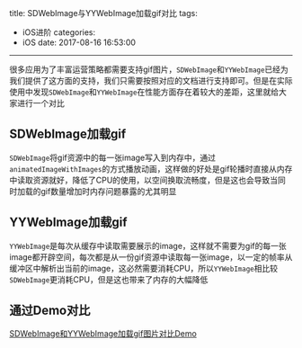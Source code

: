 title: SDWebImage与YYWebImage加载gif对比
tags:
  - iOS进阶
categories:
  - iOS
date: 2017-08-16 16:53:00
---

很多应用为了丰富运营策略都需要支持gif图片，`SDWebImage`和`YYWebImage`已经为我们提供了这方面的支持，我们只需要按照对应的文档进行支持即可。但是在实际使用中发现`SDWebImage`和`YYWebImage`在性能方面存在着较大的差距，这里就给大家进行一个对比

## SDWebImage加载gif

`SDWebImage`将gif资源中的每一张image写入到内存中，通过`animatedImageWithImages`的方式播放动画，这样做的好处是gif轮播时直接从内存中读取资源就好，降低了CPU的使用，以空间换取流畅度，但是这也会导致当同时加载的gif数量增加时内存问题暴露的尤其明显

## YYWebImage加载gif

`YYWebImage`是每次从缓存中读取需要展示的image，这样就不需要为gif的每一张image都开辟空间，每次都是从一份gif资源中读取每一张image，以一定的帧率从缓冲区中解析出当前的image，这必然需要消耗CPU，所以`YYWebImage`相比较`SDWebImage`更消耗CPU，但是这也带来了内存的大幅降低

## 通过Demo对比

[SDWebImage和YYWebImage加载gif图片对比Demo](https://github.com/luzhiyongGit/WebImageDemo)